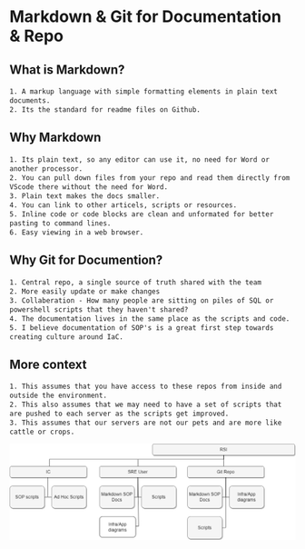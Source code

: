 # Markdown & Git for Documentation & Repo

## What is Markdown?

    1. A markup language with simple formatting elements in plain text documents. 
    2. Its the standard for readme files on Github.

## Why Markdown

    1. Its plain text, so any editor can use it, no need for Word or another processor. 
    2. You can pull down files from your repo and read them directly from VScode there without the need for Word. 
    3. Plain text makes the docs smaller.
    4. You can link to other articels, scripts or resources.
    5. Inline code or code blocks are clean and unformated for better pasting to command lines.
    6. Easy viewing in a web browser.

## Why Git for Documention?

    1. Central repo, a single source of truth shared with the team
    2. More easily update or make changes
    3. Collaberation - How many people are sitting on piles of SQL or powershell scripts that they haven't shared?
    4. The documentation lives in the same place as the scripts and code.
    5. I believe documentation of SOP's is a great first step towards creating culture around IaC. 

## More context

    1. This assumes that you have access to these repos from inside and outside the environment. 
    2. This also assumes that we may need to have a set of scripts that are pushed to each server as the scripts get improved. 
    3. This assumes that our servers are not our pets and are more like cattle or crops.

![Markdown-Scripts-Diagram](https://github.com/nycto-auris/RSI-Markdown/blob/c9b23e2d1e273c3544002591d7f6bd73fc5c4923/MarkdownDemo/Markdown-Scripts-Diagram.drawio.png)
